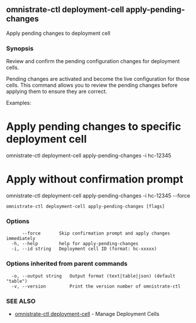 ## omnistrate-ctl deployment-cell apply-pending-changes

Apply pending changes to deployment cell

### Synopsis

Review and confirm the pending configuration changes for deployment cells.

Pending changes are activated and become the live configuration for those cells.
This command allows you to review the pending changes before applying them to 
ensure they are correct.

Examples:
  # Apply pending changes to specific deployment cell
  omnistrate-ctl deployment-cell apply-pending-changes -i hc-12345

  # Apply without confirmation prompt
  omnistrate-ctl deployment-cell apply-pending-changes -i hc-12345 --force

```
omnistrate-ctl deployment-cell apply-pending-changes [flags]
```

### Options

```
      --force       Skip confirmation prompt and apply changes immediately
  -h, --help        help for apply-pending-changes
  -i, --id string   Deployment cell ID (format: hc-xxxxx)
```

### Options inherited from parent commands

```
  -o, --output string   Output format (text|table|json) (default "table")
  -v, --version         Print the version number of omnistrate-ctl
```

### SEE ALSO

* [omnistrate-ctl deployment-cell](omnistrate-ctl_deployment-cell.md)	 - Manage Deployment Cells

